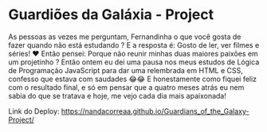 # Guardiões da Galáxia - Project

As pessoas as vezes me perguntam, Fernandinha o que você gosta de fazer quando não está estudando ?
E a resposta é: Gosto de ler, ver filmes e séries! ❤️
Então pensei:
Porque não reunir minhas duas maiores paixões em um projetinho ?
Então ontem eu dei uma pausa nos meus estudos de Lógica de Programação JavaScript para dar uma relembrada em HTML e CSS, confesso que estava com saudades 😂😂
E honestamente como fiquei feliz com o resultado final, e só em pensar que a quatro meses atrás eu nem sabia do que se tratava e hoje, me vejo cada dia mais apaixonada!

Link do Deploy: https://nandacorreaa.github.io/Guardians_of_the_Galaxy-Project/

